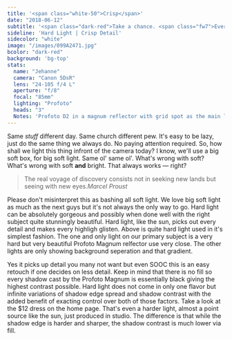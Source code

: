 ```yaml
---
title: '<span class="white-50">Crisp</span>'
date: "2018-06-12"
subtitle: '<span class="dark-red">Take a chance. <span class="fw7">Everything</span> is not better soft.</span>'
sideline: 'Hard Light | Crisp Detail'
sidecolor: "white"
image: "/images/099A2471.jpg"
bcolor: "dark-red"
background: 'bg-top'
stats:
  name: "Jehanne"
  camera: "Canon 5DsR"
  lens: "24-105 f/4 L"
  aperture: "f/8"
  focal: "85mm"
  lighting: "Profoto"
  heads: "3"
  Notes: 'Profoto D2 in a magnum reflector with grid spot as the main light with no fill. Profoto D2 from the back as separation kicker. Profoto B2 providing the background gradient.'
---
```

Same *stuff* different day. Same church different pew. It's easy to be lazy, just do the same thing we always do. No paying attention required. So, how shall we light this thing infront of the camera today? I know, we'll use a big soft box, for big soft light. Same ol' same ol'. What's wrong with soft? What's wrong with soft **and** bright. That always works &mdash; right?

>The real voyage of discovery consists not in seeking new lands but seeing with new eyes.<cite>Marcel Proust</cite>

Please don't misinterpret this as bashing all soft light. We love big soft light as much as the next guys but it's not always the only way to go. Hard light can be absolutely gorgeous and possibly when done well with the right subject quite stunningly beautiful. Hard light, like the sun, picks out every detail and makes every highligh glisten. Above is quite hard light used in it's simplest fashion. The one and only light on our primary subject is a very hard but very beautiful Profoto Magnum relfector use very close. The other lights are only showing background seperation and that gradient.

Yes it picks up detail you many not want but even SOOC this is an easy retouch if one decides on less detail. Keep in mind that there is no fill so every shadow cast by the Profoto Magnum is essentially black giving the highest contrast possible. Hard light does not come in only one flavor but infinite variations of shadow edge spread and shadow contrast with the added benefit of exacting control over both of those factors. Take a look at the $12 dress on the home page. That's even a harder light, almost a point source like the sun, just produced in studio. The difference is that while the shadow edge is harder and sharper, the shadow contrast is much lower via fill.